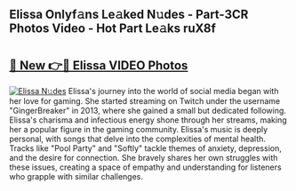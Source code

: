 ## Elissa Onlyf𝚊ns Le𝚊ked N𝚞des - Part-3CR Photos Video - Hot Part Le𝚊ks ruX8f

# <h2><a href="http://ab70503.deff.icu/?id=Elissa">🔗 New 👉🔴 Elissa VIDEO Photos</a></h2>

[![Elissa N𝚞des](https://i.imgur.com/rIISA9y.gif)](http://ab70503.deff.icu/?id=Elissa)
Elissa's journey into the world of social media began with her love for gaming. She started streaming on Twitch under the username "GingerBreaker" in 2013, where she gained a small but dedicated following. Elissa's charisma and infectious energy shone through her streams, making her a popular figure in the gaming community. Elissa's music is deeply personal, with songs that delve into the complexities of mental health. Tracks like "Pool Party" and "Softly" tackle themes of anxiety, depression, and the desire for connection. She bravely shares her own struggles with these issues, creating a space of empathy and understanding for listeners who grapple with similar challenges.
